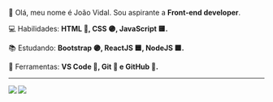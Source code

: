 
<p align="left"> 
 👋 Olá, meu nome é João Vidal. Sou aspirante a <strong>Front-end developer</strong>.
</p>

<p align="left">
 💻 Habilidades: <strong>HTML 🔶, CSS 🟣, JavaScript 🟨.</strong>
</p>

<p align="left"> 
  📚 Estudando: <strong>Bootstrap 🟣, ReactJS 🟦, NodeJS 🟩.</strong>
</p>
  

<p align="left">
  💼 Ferramentas: <strong>VS Code 🔹, Git 🔸 e GitHub 🔸.</strong>
</p>

<hr>
<a href="https://github.com/JOAOVIDALNT/JOAOVIDALNT"> 
<img align="left" src="https://github-readme-stats.vercel.app/api?username=JOAOVIDALNT&show_icons=true&theme=radical" />
</a>

<a href="https://github.com/JOAOVIDALNT/JOAOVIDALNT"> 
<img src="https://github-readme-stats.vercel.app/api/top-langs/?username=JOAOVIDALNT&layout=compact&theme=radical" />
</a>


<!-- [![João GitHub stats](https://github-readme-stats.vercel.app/api?username=JOAOVIDALNT&show_icons=true&theme=radical)](https://https://github.com/JOAOVIDALNT/JOAOVIDALNT) -->
<!--  -->
<!-- [![Top Langs](https://github-readme-stats.vercel.app/api/top-langs/?username=JOAOVIDALNT&layout=compact&theme=radical)](https://github.com/JOAOVIDALNT/JOAOVIDALNT) -->
